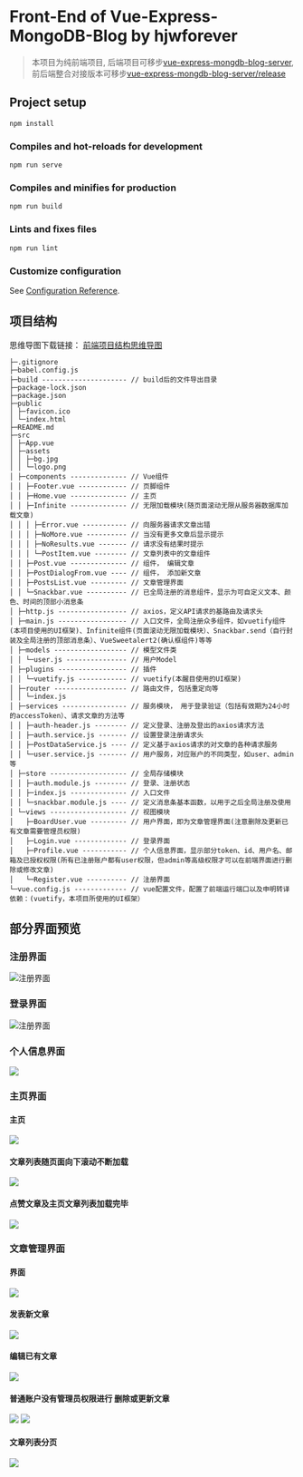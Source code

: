 # Front-End of Vue-Express-MongoDB-Blog by hjwforever

 >本项目为纯前端项目, 后端项目可移步[vue-express-mongdb-blog-server](https://github.com/hjwforever/vue-express-mongdb-blog-server), 前后端整合对接版本可移步[vue-express-mongdb-blog-server/release](https://github.com/hjwforever/vue-express-mongdb-blog-server/tree/release)

## Project setup
```
npm install
```

### Compiles and hot-reloads for development
```
npm run serve
```

### Compiles and minifies for production
```
npm run build
```

### Lints and fixes files
```
npm run lint
```

### Customize configuration
See [Configuration Reference](https://cli.vuejs.org/config/).

## 项目结构
思维导图下载链接：
[前端项目结构思维导图](https://devcloud.cn-north-4.huaweicloud.com/codehub/v1/devcloud/682618/repository/blobs/fc578af7949921d8fa84d5a2815f7f15c7be8716/downloadFile?filepath=tree.xmind)
```
├─.gitignore 
├─babel.config.js 
├─build --------------------- // build后的文件导出目录
├─package-lock.json 
├─package.json 
├─public 
│ ├─favicon.ico 
│ └─index.html 
├─README.md 
├─src 
│ ├─App.vue 
│ ├─assets 
│ │ ├─bg.jpg 
│ │ └─logo.png 
│ ├─components -------------- // Vue组件
│ │ ├─Footer.vue ------------ // 页脚组件
│ │ ├─Home.vue -------------- // 主页
│ │ ├─Infinite -------------- // 无限加载模块(随页面滚动无限从服务器数据库加载文章)
│ │ │ ├─Error.vue ----------- // 向服务器请求文章出错
│ │ │ ├─NoMore.vue ---------- // 当没有更多文章后显示提示
│ │ │ ├─NoResults.vue ------- // 请求没有结果时提示
│ │ │ └─PostItem.vue -------- // 文章列表中的文章组件
│ │ ├─Post.vue -------------- // 组件， 编辑文章
│ │ ├─PostDialogFrom.vue ---- // 组件， 添加新文章
│ │ ├─PostsList.vue --------- // 文章管理界面
│ │ └─Snackbar.vue ---------- // 已全局注册的消息组件，显示为可自定义文本、颜色、时间的顶部小消息条
│ ├─http.js ----------------- // axios，定义API请求的基路由及请求头
│ ├─main.js ----------------- // 入口文件，全局注册众多组件，如vuetify组件(本项目使用的UI框架)、Infinite组件(页面滚动无限加载模块）、Snackbar.send（自行封装及全局注册的顶部消息条）、VueSweetalert2(确认框组件)等等
│ ├─models ------------------ // 模型文件类
│ │ └─user.js --------------- // 用户Model
│ ├─plugins ----------------- // 插件
│ │ └─vuetify.js ------------ // vuetify(本醒目使用的UI框架)
│ ├─router ------------------ // 路由文件, 包括重定向等
│ │ └─index.js 
│ ├─services ---------------- // 服务模块， 用于登录验证（包括有效期为24小时的accessToken）、请求文章的方法等
│ │ ├─auth-header.js -------- // 定义登录、注册及登出的axios请求方法
│ │ ├─auth.service.js ------- // 设置登录注册请求头
│ │ ├─PostDataService.js ---- // 定义基于axios请求的对文章的各种请求服务
│ │ └─user.service.js ------- // 用户服务，对应账户的不同类型，如user、admin等
│ ├─store ------------------- // 全局存储模块
│ │ ├─auth.module.js -------- // 登录、注册状态
│ │ ├─index.js -------------- // 入口文件
│ │ └─snackbar.module.js ---- // 定义消息条基本函数，以用于之后全局注册及使用
│ └─views ------------------- // 视图模块
│   ├─BoardUser.vue --------- // 用户界面，即为文章管理界面(注意删除及更新已有文章需要管理员权限)
│   ├─Login.vue ------------- // 登录界面
│   ├─Profile.vue ----------- // 个人信息界面，显示部分token、id、用户名、邮箱及已授权权限(所有已注册账户都有user权限，但admin等高级权限才可以在前端界面进行删除或修改文章)
│   └─Register.vue ---------- // 注册界面
└─vue.config.js ------------- // vue配置文件，配置了前端运行端口以及申明转译依赖：(vuetify，本项目所使用的UI框架）
```
## 部分界面预览
### 注册界面
![注册界面](http://img.aruoxi.top/vue-express-blog/image/%E6%B3%A8%E5%86%8C%E7%95%8C%E9%9D%A2.png)
### 登录界面
![注册界面](http://img.aruoxi.top/vue-express-blog/image/%E6%B3%A8%E5%86%8C%E7%95%8C%E9%9D%A2.png)
### 个人信息界面
![](http://img.aruoxi.top/vue-express-blog/image/%E4%B8%AA%E4%BA%BA%E4%BF%A1%E6%81%AF.png)
### 主页界面
  #### 主页
  ![](http://img.aruoxi.top/vue-express-blog/image/%E4%B8%BB%E9%A1%B5.png)
  #### 文章列表随页面向下滚动不断加载
  ![](http://img.aruoxi.top/vue-express-blog/image/%E6%96%87%E7%AB%A0%E5%88%97%E8%A1%A8%E9%9A%8F%E9%A1%B5%E9%9D%A2%E6%BB%9A%E5%8A%A8%E4%B8%8D%E6%96%AD%E5%8A%A0%E8%BD%BD.png)
  #### 点赞文章及主页文章列表加载完毕
  ![](http://img.aruoxi.top/vue-express-blog/image/%E4%B8%BB%E9%A1%B5%E6%96%87%E7%AB%A0%E5%88%97%E8%A1%A8%E5%8F%8A%E7%82%B9%E8%B5%9E%E6%96%87%E7%AB%A0.png)
### 文章管理界面
  #### 界面
  ![](http://img.aruoxi.top/vue-express-blog/image/%E6%96%87%E7%AB%A0%E7%AE%A1%E7%90%86.png)
  #### 发表新文章
  ![](http://img.aruoxi.top/vue-express-blog/image/%E6%B7%BB%E5%8A%A0%E6%96%B0%E6%96%87%E7%AB%A0.png)
  #### 编辑已有文章
  ![](http://img.aruoxi.top/vue-express-blog/image/%E7%BC%96%E8%BE%91%E6%96%87%E7%AB%A0.pnghttp://img.aruoxi.top/vue-express-blog/image/%E6%B7%BB%E5%8A%A0%E6%96%B0%E6%96%87%E7%AB%A0.png)
  #### 普通账户没有管理员权限进行 删除或更新文章
  ![](http://img.aruoxi.top/vue-express-blog/image/%E9%9D%9E%E7%AE%A1%E7%90%86%E5%91%98%E7%9A%84%E8%B4%A6%E6%88%B7%E6%B2%A1%E6%9C%89%E6%9D%83%E9%99%90%E5%88%A0%E9%99%A4%E6%96%87%E7%AB%A0.png)
  ![](http://img.aruoxi.top/vue-express-blog/image/%E9%9D%9E%E7%AE%A1%E7%90%86%E5%91%98%E7%9A%84%E8%B4%A6%E6%88%B7%E6%B2%A1%E6%9C%89%E6%9D%83%E9%99%90%E6%9B%B4%E6%96%B0%E6%96%87%E7%AB%A0.png)
  #### 文章列表分页
  ![](http://img.aruoxi.top/vue-express-blog/image/%E6%96%87%E7%AB%A0%E5%88%97%E8%A1%A8%E5%88%86%E9%A1%B5.png)
